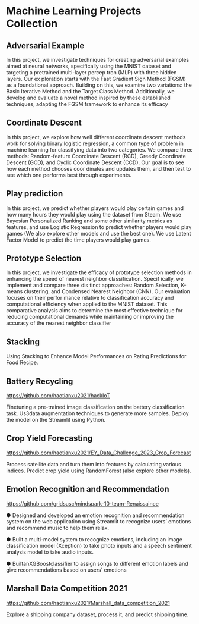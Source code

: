 # Machine Learning Projects Collection

## Adversarial Example
 In this project, we investigate techniques for creating adversarial examples aimed at neural networks, specifically using the MNIST dataset
 and targeting a pretrained multi-layer percep
tron (MLP) with three hidden layers. Our ex
ploration starts with the Fast Gradient Sign
 Method (FGSM) as a foundational approach.
 Building on this, we examine two variations:
 the Basic Iterative Method and the Target Class
 Method. Additionally, we develop and evaluate
 a novel method inspired by these established
 techniques, adapting the FGSM framework to
 enhance its efficacy

## Coordinate Descent
 In this project, we explore how well different
 coordinate descent methods work for solving
 binary logistic regression, a common type of
 problem in machine learning for classifying
 data into two categories. We compare three
 methods: Random-feature Coordinate Descent
 (RCD), Greedy Coordinate Descent (GCD),
 and Cyclic Coordinate Descent (CCD). Our
 goal is to see how each method chooses coor
dinates and updates them, and then test to see
 which one performs best through experiments.

## Play prediction
In this project, we predict whether players would play certain games and how many hours they would play using the dataset from Steam. We use Bayesian Personalized Ranking and some other similarity metrics as features, and use Logistic Regression to predict whether players would play games (We also explore other models and use the best one). We use Latent Factor Model to predict the time players would play games. 

## Prototype Selection
 In this project, we investigate the efficacy of
 prototype selection methods in enhancing the
 speed of nearest neighbor classification. Specif
ically, we implement and compare three dis
tinct approaches: Random Selection, K-means
 clustering, and Condensed Nearest Neighbor
 (CNN). Our evaluation focuses on their perfor
mance relative to classification accuracy and
 computational efficiency when applied to the
 MNIST dataset. This comparative analysis
 aims to determine the most effective technique
 for reducing computational demands while
 maintaining or improving the accuracy of the
 nearest neighbor classifier

## Stacking
Using
 Stacking to Enhance Model Performances
 on Rating Predictions for Food Recipe.


## Battery Recycling 
https://github.com/haotianxu2021/hackIoT

Finetuning a pre-trained image classification on the battery classification task. Us3data augmentation techniques to generate more samples. Deploy the model on the Streamlit using Python.

## Crop Yield Forecasting
https://github.com/haotianxu2021/EY_Data_Challenge_2023_Crop_Forecast

Process satellite data and turn them into features by calculating various indices. Predict crop yield using RandomForest (also explore other models).

## Emotion Recognition and Recommendation
https://github.com/gridsusc/mindspark-10-team-Renaissaince

 ● Designed and developed an emotion recognition and recommendation system on the web application using Streamlit to
 recognize users’ emotions and recommend music to help them relax.
 
 ● Built a multi-model system to recognize emotions, including an image classification model (Xception) to take photo inputs and a
 speech sentiment analysis model to take audio inputs.
 
 ● BuiltanXGBoostclassifier to assign songs to different emotion labels and give recommendations based on users’ emotions

## Marshall Data Competition 2021
https://github.com/haotianxu2021/Marshall_data_competition_2021

Explore a shipping company dataset, process it, and predict shipping time.


